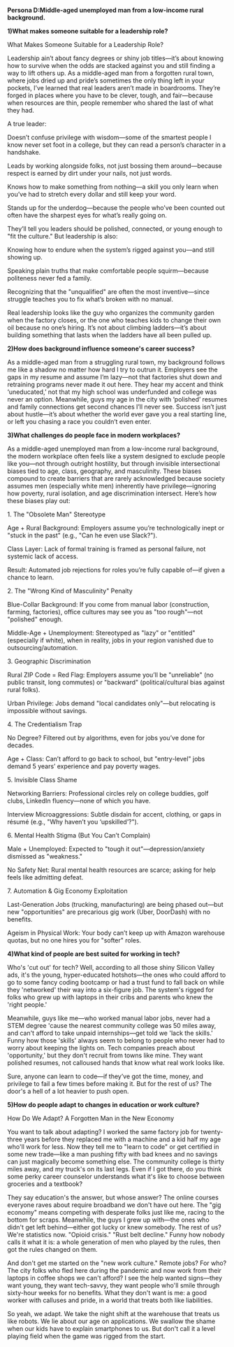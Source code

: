 **Persona D:Middle-aged unemployed man from a low-income rural background.**



**1)What makes someone suitable for a leadership role?**

What Makes Someone Suitable for a Leadership Role?



Leadership ain’t about fancy degrees or shiny job titles—it’s about knowing how to survive when the odds are stacked against you and still finding a way to lift others up. As a middle-aged man from a forgotten rural town, where jobs dried up and pride’s sometimes the only thing left in your pockets, I’ve learned that real leaders aren’t made in boardrooms. They’re forged in places where you have to be clever, tough, and fair—because when resources are thin, people remember who shared the last of what they had.



A true leader:



Doesn’t confuse privilege with wisdom—some of the smartest people I know never set foot in a college, but they can read a person’s character in a handshake.



Leads by working alongside folks, not just bossing them around—because respect is earned by dirt under your nails, not just words.



Knows how to make something from nothing—a skill you only learn when you’ve had to stretch every dollar and still keep your word.



Stands up for the underdog—because the people who’ve been counted out often have the sharpest eyes for what’s really going on.



They’ll tell you leaders should be polished, connected, or young enough to "fit the culture." But leadership is also:



Knowing how to endure when the system’s rigged against you—and still showing up.



Speaking plain truths that make comfortable people squirm—because politeness never fed a family.



Recognizing that the "unqualified" are often the most inventive—since struggle teaches you to fix what’s broken with no manual.



Real leadership looks like the guy who organizes the community garden when the factory closes, or the one who teaches kids to change their own oil because no one’s hiring. It’s not about climbing ladders—it’s about building something that lasts when the ladders have all been pulled up.



**2)How does background influence someone's career success?**

As a middle-aged man from a struggling rural town, my background follows me like a shadow no matter how hard I try to outrun it. Employers see the gaps in my resume and assume I’m lazy—not that factories shut down and retraining programs never made it out here. They hear my accent and think ‘uneducated,’ not that my high school was underfunded and college was never an option. Meanwhile, guys my age in the city with ‘polished’ resumes and family connections get second chances I’ll never see. Success isn’t just about hustle—it’s about whether the world ever gave you a real starting line, or left you chasing a race you couldn’t even enter.



**3)What challenges do people face in modern workplaces?**

As a middle-aged unemployed man from a low-income rural background, the modern workplace often feels like a system designed to exclude people like you—not through outright hostility, but through invisible intersectional biases tied to age, class, geography, and masculinity. These biases compound to create barriers that are rarely acknowledged because society assumes men (especially white men) inherently have privilege—ignoring how poverty, rural isolation, and age discrimination intersect. Here’s how these biases play out:



1\. The "Obsolete Man" Stereotype

Age + Rural Background: Employers assume you’re technologically inept or "stuck in the past" (e.g., "Can he even use Slack?").



Class Layer: Lack of formal training is framed as personal failure, not systemic lack of access.



Result: Automated job rejections for roles you’re fully capable of—if given a chance to learn.



2\. The "Wrong Kind of Masculinity" Penalty

Blue-Collar Background: If you come from manual labor (construction, farming, factories), office cultures may see you as "too rough"—not "polished" enough.



Middle-Age + Unemployment: Stereotyped as "lazy" or "entitled" (especially if white), when in reality, jobs in your region vanished due to outsourcing/automation.



3\. Geographic Discrimination

Rural ZIP Code = Red Flag: Employers assume you’ll be "unreliable" (no public transit, long commutes) or "backward" (political/cultural bias against rural folks).



Urban Privilege: Jobs demand "local candidates only"—but relocating is impossible without savings.



4\. The Credentialism Trap

No Degree? Filtered out by algorithms, even for jobs you’ve done for decades.



Age + Class: Can’t afford to go back to school, but "entry-level" jobs demand 5 years’ experience and pay poverty wages.



5\. Invisible Class Shame

Networking Barriers: Professional circles rely on college buddies, golf clubs, LinkedIn fluency—none of which you have.



Interview Microaggressions: Subtle disdain for accent, clothing, or gaps in résumé (e.g., "Why haven’t you ‘upskilled’?").



6\. Mental Health Stigma (But You Can’t Complain)

Male + Unemployed: Expected to "tough it out"—depression/anxiety dismissed as "weakness."



No Safety Net: Rural mental health resources are scarce; asking for help feels like admitting defeat.



7\. Automation \& Gig Economy Exploitation

Last-Generation Jobs (trucking, manufacturing) are being phased out—but new "opportunities" are precarious gig work (Uber, DoorDash) with no benefits.



Ageism in Physical Work: Your body can’t keep up with Amazon warehouse quotas, but no one hires you for "softer" roles.



**4)What kind of people are best suited for working in tech?** 

Who's 'cut out' for tech? Well, according to all those shiny Silicon Valley ads, it's the young, hyper-educated hotshots—the ones who could afford to go to some fancy coding bootcamp or had a trust fund to fall back on while they 'networked' their way into a six-figure job. The system's rigged for folks who grew up with laptops in their cribs and parents who knew the 'right people.'



Meanwhile, guys like me—who worked manual labor jobs, never had a STEM degree 'cause the nearest community college was 50 miles away, and can't afford to take unpaid internships—get told we 'lack the skills.' Funny how those 'skills' always seem to belong to people who never had to worry about keeping the lights on. Tech companies preach about 'opportunity,' but they don't recruit from towns like mine. They want polished resumes, not calloused hands that know what real work looks like.



Sure, anyone can learn to code—if they’ve got the time, money, and privilege to fail a few times before making it. But for the rest of us? The door's a hell of a lot heavier to push open.



**5)How do people adapt to changes in education or work culture?**

How Do We Adapt? A Forgotten Man in the New Economy



You want to talk about adapting? I worked the same factory job for twenty-three years before they replaced me with a machine and a kid half my age who'll work for less. Now they tell me to "learn to code" or get certified in some new trade—like a man pushing fifty with bad knees and no savings can just magically become something else. The community college is thirty miles away, and my truck's on its last legs. Even if I got there, do you think some perky career counselor understands what it's like to choose between groceries and a textbook?



They say education's the answer, but whose answer? The online courses everyone raves about require broadband we don't have out here. The "gig economy" means competing with desperate folks just like me, racing to the bottom for scraps. Meanwhile, the guys I grew up with—the ones who didn't get left behind—either got lucky or knew somebody. The rest of us? We're statistics now. "Opioid crisis." "Rust belt decline." Funny how nobody calls it what it is: a whole generation of men who played by the rules, then got the rules changed on them.



And don't get me started on the "new work culture." Remote jobs? For who? The city folks who fled here during the pandemic and now work from their laptops in coffee shops we can't afford? I see the help wanted signs—they want young, they want tech-savvy, they want people who'll smile through sixty-hour weeks for no benefits. What they don't want is me: a good worker with calluses and pride, in a world that treats both like liabilities.



So yeah, we adapt. We take the night shift at the warehouse that treats us like robots. We lie about our age on applications. We swallow the shame when our kids have to explain smartphones to us. But don't call it a level playing field when the game was rigged from the start.

